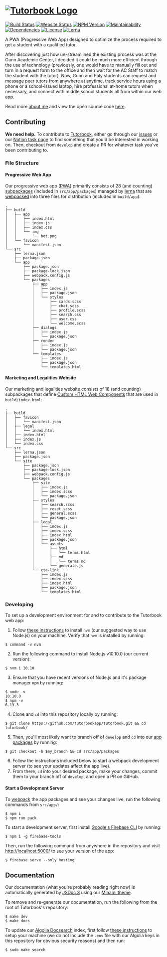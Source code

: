 # [![Tutorbook Logo](https://tutorbook.app/favicon/text-logo.png)](https://tutorbook.app)

[![Build Status](https://travis-ci.org/tutorbookapp/tutorbook.svg?branch=master)](https://travis-ci.org/tutorbookapp/tutorbook)
[![Website Status](https://img.shields.io/website?down_color=lightgrey&down_message=down&up_color=brightgreen&up_message=up&url=https%3A%2F%2Ftutorbook.app)](https://tutorbook.app)
[![NPM Version](https://badge.fury.io/js/%40tutorbook%2Fapp.svg)](https://npmjs.com/package/@tutorbook/app)
[![Maintainability](https://api.codeclimate.com/v1/badges/dd8c901f0077521d8f21/maintainability)](https://codeclimate.com/github/nicholaschiang/tutorbook/maintainability)
[![Dependencies](https://david-dm.org/tutorbookapp/tutorbook/status.svg)](https://david-dm.org/tutorbookapp/tutorbook)
[![License](https://img.shields.io/badge/license-CC%2FAGPL-blue)](https://github.com/tutorbookapp/tutorbook/blob/develop/LICENSE)
[![Lerna](https://img.shields.io/badge/maintained%20with-lerna-cc00ff.svg)](https://lerna.js.org/)

A PWA (Progressive Web App) designed to optimize the process required to get a
student with a qualified tutor.

After discovering just how un-streamlined the existing process was at the Gunn
Academic Center, I decided it could be much more efficient through the use of
technology (previously, one would have to manually fill out and turn in a
request form to the office and then wait for the AC Staff to match the student
with the tutor). Now, Gunn and Paly students can request and message peer tutors
from anywhere at anytime, track service hours using a phone or a school-issued
laptop, hire professional at-home tutors when necessary, and connect with middle
school students all from within our web app.

Read more [about me](https://nicholaschiang.com) and view the open source code
[here](https://github.com/nicholaschiang/tutorbook).

## Contributing

**We need help.** To contribute to [Tutorbook](https://tutorbook.app), either go
through our [issues](https://github.com/nicholaschiang/tutorbook/issues) or our
[Notion task page](https://www.notion.so/tutorbook/145daee9eb41405595f34955b50df281?v=5e0ac0e835cf4bb1929a371e9339d1f6)
to find something that you'd be interested in working on. Then, checkout from
`develop` and create a PR for whatever task you've been contributing to.

### File Structure

#### Progressive Web App

Our progressive web app
([PWA](https://developers.google.com/web/progressive-web-apps/)) primarily
consists of 28 (and counting) [subpackages](https://npmjs.com/org/tutorbook)
(included in `src/app/packages`) managed by [lerna](https://lerna.js.org) that
are [webpacked](https://webpack.js.org) into three files for distribution
(included in `build/app`):

```
.
├── build
│   ├── app
│   │   ├── index.html
│   │   ├── index.js
│   │   ├── index.css
│   │   └── img
│   │       └── bot.png
│   └── favicon
│       └── manifest.json
└── src
    ├── lerna.json
    ├── package.json
    └── app
        ├── package.json
        ├── package-lock.json
        ├── webpack.config.js
        └── packages
            ├── app
            │   ├── index.js
            │   ├── package.json
            │   └── styles
            │       ├── cards.scss
            │       ├── chat.scss
            │       ├── profile.scss
            │       ├── search.css
            │       ├── user.css
            │       └── welcome.scss
            ├── dialogs
            │   ├── index.js
            │   └── package.json
            ├── render
            │   ├── index.js
            │   └── package.json
            └── templates
                ├── index.js
                ├── package.json
                └── templates.html
```

#### Marketing and Legalities Website

Our marketing and legalities website consists of 18 (and counting) subpackages
that define [Custom HTML Web Components](https://developer.mozilla.org/en-US/docs/Web/Web_Components/Using_custom_elements) that are used in `build/index.html`:

```
.
├── build
│   ├── favicon
│   │   └── manifest.json
│   ├── legal
│   │   └── index.html
│   ├── index.html
│   ├── index.js
│   └── index.css
└── src
    ├── lerna.json
    ├── package.json
    └── site
        ├── package.json
        ├── package-lock.json
        ├── webpack.config.js
        └── packages
            ├── site
            │   ├── index.js
            │   ├── index.scss
            │   └── package.json
            ├── styles
            │   ├── search.scss
            │   ├── reset.scss
            │   ├── general.scss
            │   └── package.json
            ├── legal
            │   ├── index.js
            │   ├── index.scss
            │   ├── index.html
            │   ├── package.json
            │   └── assets
            │       ├── html
            │       │   └── terms.html
            │       ├── md
            │       │   └── terms.md
            │       └── generate.js
            └── cta-link
                ├── index.js
                ├── index.scss
                ├── index.html
                ├── package.json
                └── templates.html
```

### Developing

To set up a development environment for and to contribute to the Tutorbook web
app:

1. Follow [these instructions](https://github.com/nvm-sh/nvm#installing-and-updating)
   to install `nvm` (our suggested way to use Node.js) on your
   machine. Verify that `nvm` is installed by running:
```
$ command -v nvm
```
2. Run the following command to install Node.js v10.10.0 (our current version):
```
$ nvm i 10.10
```
3. Ensure that you have recent versions of Node.js and it's package manager
   `npm` by running:
```
$ node -v
10.10.0
$ npm -v
6.13.3
```
4. Clone and `cd` into this repository locally by running:
```
$ git clone https://github.com/tutorbookapp/tutorbook.git && cd tutorbook/
```
5. Then, you'll most likely want to branch off of `develop` and `cd` into our
   [app packages](https://npmjs.com/org/tutorbook) by running:
```
$ git checkout -b $my_branch && cd src/app/packages
```
6. Follow the instructions included below to start a webpack development server
   (to see your updates affect the app live).
7. From there, `cd` into your desired package, make your changes, commit them to
   your branch off of `develop`, and open a PR on GitHub.

#### Start a Development Server

To [webpack](https://webpack.js.org/) the app packages and see your changes
live, run the following commands from `src/app/`:

```
$ npm i
$ npm run pack
```

To start a development server, first install
[Google's Firebase CLI](https://firebase.google.com/docs/cli/) by running:

```
$ npm i -g firebase-tools
```

Then, run the following command from anywhere in the repository and visit
[http://localhost:5000/](http://localhost:5000/) to see your version of the app:

```
$ firebase serve --only hosting
```

## Documentation

Our documentation (what you're probably reading right now) is automatically
generated by [JSDoc 3](https://jsdoc.app/) using our [Minami
theme](https://github.com/tutorbookapp/minami).

To remove and re-generate our documentation, run the following from the root of
Tutorbook's repository:

```
$ make dev
$ make docs
```

To update our [Algolia Docsearch](https://docsearch.algolia.com/) index, first
follow [these instructions](https://docsearch.algolia.com/docs/run-your-own) to
setup your machine (we do not include the `.env` file with our Algolia keys in
this repository for obvious security reasons) and then run:

```
$ sudo make search
```
